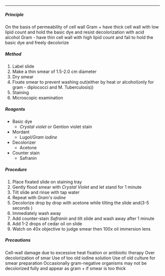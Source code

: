 ___
##### Principle
On the basis of permeability of cell wall
Gram + have thick cell wall with low lipid count and hold the basic dye and resist decolorization with acid alcohol
Gram - have thin cell wall with high lipid count and fail to hold the basic dye and freely decolorize
##### Method
1. Label slide
2. Make a thin smear of 1.5-2.0 cm diameter
3. Dry smear
4. Fixate smear to prevent washing out(either by heat or alcohol(only for gram - diplococci and M. Tuberculosis))
5. Staining
6. Microscopic examination
##### Reagents
- Basic dye
	- *Crystal violet* or Gention violet stain
- Mordant 
	- Lugol/*Gram iodine*
- Decolorizer 
	- Acetone
- Counter stain 
	- Safranin
##### Procedure
1. Place fixated slide on staining tray
2. Gently flood smear with *Crystal Violet* and let stand for 1 minute
3. Tilt slide and rinse with tap water
4. Repeat with *Gram's iodine*
5. Decolorize drop by drop with acetone while tilting the slide and(3-5 seconds )
6. Immediately wash away
7. Add counter-stain *Safranin* and tilt slide and wash away after 1 minute
8. Add 1-2 drops of cedar oil on slide
9. Watch on 40x objective to judge smear then 100x oil immersion lens

##### Precautions
Cell-wall damage due to excessive heat fixation or antibiotic therapy
Over decolorization of smar
Use of too old iodine solution
Use of old culture for smear preparation
Occasionally gram-negative organisms may not be decolorized fully and appear as gram + if smear is too thick